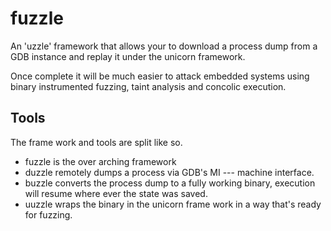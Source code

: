# fuzzle
An 'uzzle' framework that allows your to download a process dump from a GDB instance and replay it under the unicorn framework.

Once complete it will be much easier to attack embedded systems using binary instrumented fuzzing, taint analysis and concolic execution.

## Tools
The frame work and tools are split like so.
- fuzzle is the over arching framework
- duzzle remotely dumps a process via GDB's MI --- machine interface.
- buzzle converts the process dump to a fully working binary, execution will resume where ever the state was saved.
- uuzzle wraps the binary in the unicorn frame work in a way that's ready for fuzzing.
